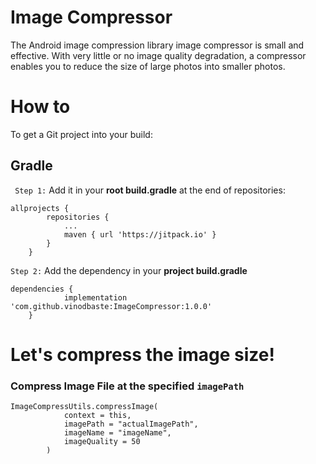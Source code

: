 # Image Compressor

The Android image compression library image compressor is small and effective. With very little or no image quality degradation, a compressor enables you to reduce the size of large photos into smaller photos.

# How to
To get a Git project into your build:
## Gradle
` Step 1:` Add it in your **root build.gradle**  at the end of repositories:
```
allprojects {
		repositories {
			...
			maven { url 'https://jitpack.io' }
		}
	}
```

`Step 2:` Add the dependency in your **project build.gradle**
```
dependencies {
	        implementation 'com.github.vinodbaste:ImageCompressor:1.0.0'
	}
```
# Let's compress the image size!
### Compress Image File at the specified `imagePath`
```
ImageCompressUtils.compressImage(
            context = this,
            imagePath = "actualImagePath",
            imageName = "imageName",
            imageQuality = 50
        )
```


